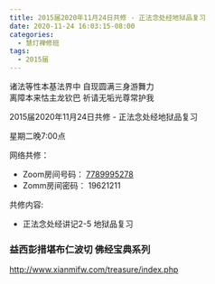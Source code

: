 ```yaml
---
title: 2015届2020年11月24日共修 - 正法念处经地狱品复习
date: 2020-11-24 16:03:15-08:00
categories:
  - 慧灯禅修班
tags:
  - 2015届
---
```

诸法等性本基法界中 自现圆满三身游舞力  
离障本来怙主龙钦巴 祈请无垢光尊常护我  

2015届2020年11月24日共修 - 正法念处经地狱品复习

星期二晚7:00点

网络共修：
- Zoom房间号码： [7789995278](https://us02web.zoom.us/j/7789995278?pwd=VjZmbWJFY2k2K0E5RVB2cTNIQmhqUT09)
- Zomm房间密码： 19621211

共修内容: 

* 正法念处经讲记2-5 地狱品复习


### 益西彭措堪布仁波切 佛经宝典系列
<http://www.xianmifw.com/treasure/index.php>

